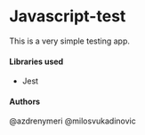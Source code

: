 # Javascript-test
This is a very simple testing app.

#### Libraries used
* Jest

#### Authors
@azdrenymeri
@milosvukadinovic
